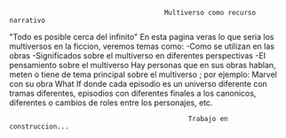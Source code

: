                                            Multiverso como recurso narrativo


"Todo es posible cerca del infinito"
En esta pagina veras lo que seria los multiversos en la ficcion, veremos temas como: -Como se utilizan en las obras -Significados sobre el multiverso en diferentes perspectivas 
-EI pensamiento sobre el multiverso Hay personas que en sus obras hablan, meten o tiene de tema principal sobre el multiverso ; por ejemplo: 
Marvel con su obra What If donde cada episodio es un universo diferente con tramas diferentes, episodios con diferentes finales a los canonicos, 
diferentes o cambios de roles entre los personajes, etc.
                                                                       
                                                 Trabajo en construccion...
